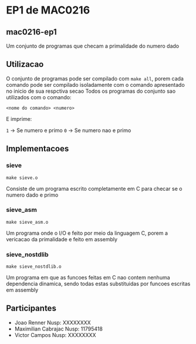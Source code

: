 # EP1 de MAC0216
## mac0216-ep1

Um conjunto de programas que checam a primalidade do numero dado

## Utilizacao

O conjunto de programas pode ser compilado com `make all`, porem cada comando pode ser compilado isoladamente com o comando apresentado no inicio de sua respctiva secao
Todos os programas do conjunto sao utilizados com o comando:

`<nome do comando> <numero>`

E imprime:

`1` -> Se numero e primo
`0` -> Se numero nao e primo

## Implementacoes

### sieve

`make sieve.o`

Consiste de um programa escrito completamente em C para checar se o numero dado e primo

### sieve_asm

`make sieve_asm.o`

Um programa onde o I/O e feito por meio da linguagem C, porem a vericacao da primalidade e feito em assembly

### sieve_nostdlib

`make sieve_nostdlib.o`

Um programa em que as funcoes feitas em C nao contem nenhuma dependencia dinamica, sendo todas estas substituidas por funcoes escritas em assembly

## Participantes

* Joao Renner Nusp: XXXXXXXX
* Maximilian Cabrajac Nusp: 11795418
* Victor Campos Nusp: XXXXXXXX
